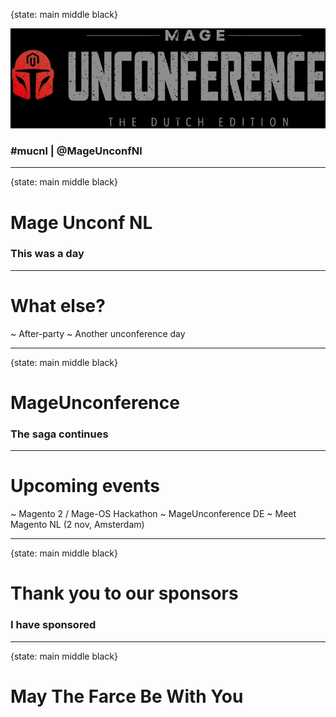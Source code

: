{state: main middle black}

<img class="img-responsive" src="/images/mucnl/mageuc-logo.webp" />

### \#mucnl | @MageUnconfNl

---
{state: main middle black}
# Mage Unconf NL
### This was a day

---
# What else?
~ After-party
~ Another unconference day

---
{state: main middle black}
# MageUnconference
### The saga continues

---
# Upcoming events
~ Magento 2 / Mage-OS Hackathon 
~ MageUnconference DE
~ Meet Magento NL (2 nov, Amsterdam)

---
{state: main middle black}
# Thank you to our sponsors
### I have sponsored

---
{state: main middle black}
# May The Farce Be With You
